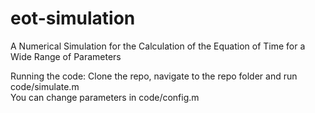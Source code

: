 eot-simulation
==============

A Numerical Simulation for the Calculation of the Equation of Time for a Wide Range of Parameters

Running the code: Clone the repo, navigate to the repo folder and run code/simulate.m  
You can change parameters in code/config.m
